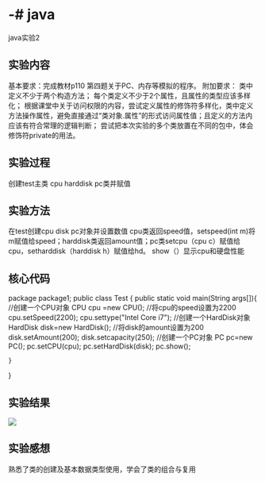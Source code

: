 # -# java
java实验2

## 实验内容
基本要求：完成教材p110 第四题关于PC、内存等模拟的程序。
附加要求：
类中定义不少于两个构造方法；
每个类定义不少于2个属性，且属性的类型应该多样化；
根据课堂中关于访问权限的内容，尝试定义属性的修饰符多样化，类中定义方法操作属性，避免直接通过“类对象.属性”的形式访问属性值；且定义的方法内应该有符合常理的逻辑判断；
尝试把本次实验的多个类放置在不同的包中，体会修饰符private的用法。

## 实验过程
创建test主类 cpu harddisk pc类并赋值
## 实验方法
在test创建cpu disk pc对象并设置数值 cpu类返回speed值，setspeed(int m)将m赋值给speed；harddisk类返回amount值；pc类setcpu（cpu c）赋值给cpu，setharddisk（harddisk h）赋值给hd。
show（）显示cpu和硬盘性能

## 核心代码
package package1;
public class Test {
	public static void main(String args[]){
		//创建一个CPU对象
		CPU cpu =new CPU();
		//将cpu的speed设置为2200
		cpu.setSpeed(2200);
		cpu.settype("Intel Core i7");
		//创建一个HardDisk对象
		HardDisk disk=new HardDisk();
		//将disk的amount设置为200
		disk.setAmount(200);
		disk.setcapacity(250);
		//创建一个PC对象
		PC pc=new PC();
		pc.setCPU(cpu);
		pc.setHardDisk(disk);
		pc.show();
		
	}
 
}
## 实验结果
![](java实验结果.png)
## 实验感想
熟悉了类的创建及基本数据类型使用，学会了类的组合与复用
